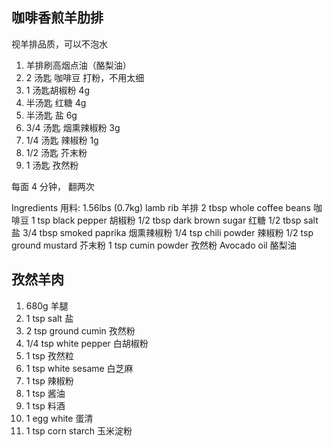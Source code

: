 ## 咖啡香煎羊肋排

视羊排品质，可以不泡水

1. 羊排刷高烟点油（酪梨油）
2. 2 汤匙 咖啡豆 打粉，不用太细
3. 1 汤匙胡椒粉 4g
4. 半汤匙 红糖 4g
5. 半汤匙 盐 6g
6. 3/4 汤匙 烟熏辣椒粉 3g
7. 1/4 汤匙 辣椒粉 1g
8. 1/2 汤匙 芥末粉
9. 1 汤匙 孜然粉

每面 4 分钟， 翻两次

Ingredients 用料:
1.56lbs (0.7kg) lamb rib 羊排
2 tbsp whole coffee beans 咖啡豆
1 tsp black pepper 胡椒粉
1/2 tbsp dark brown sugar 红糖
1/2 tbsp salt 盐
3/4 tbsp smoked paprika 烟熏辣椒粉
1/4 tsp chili powder 辣椒粉
1/2 tsp ground mustard 芥末粉
1 tsp cumin powder 孜然粉
Avocado oil 酪梨油

## 孜然羊肉

1. 680g 羊腿
2. 1 tsp salt 盐
3. 2 tsp ground cumin 孜然粉
4. 1/4 tsp white pepper 白胡椒粉
5. 1 tsp 孜然粒
6. 1 tsp white sesame 白芝麻
7. 1 tsp 辣椒粉
8. 1 tsp 酱油
9. 1 tsp 料酒
10. 1 egg white 蛋清
11. 1 tsp corn starch 玉米淀粉
